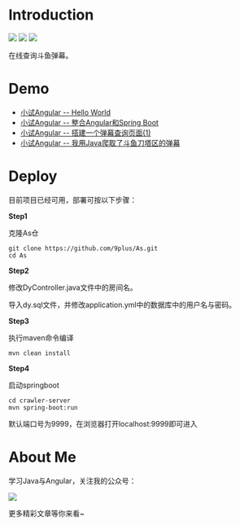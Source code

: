 # Introduction

![](<https://img.shields.io/badge/springboot-v2.1-brightgreen.svg>)    ![](<https://img.shields.io/badge/-typescript-blue.svg>)    ![](<https://img.shields.io/badge/angular-v6.0-red.svg>)

在线查询斗鱼弹幕。

# Demo

* [小试Angular -- Hello World](<https://github.com/9plus/As/tree/master/demo/hello-world>)
* [小试Angular -- 整合Angular和Spring Boot](<https://github.com/9plus/As/tree/master/demo/plus>)
* [小试Angular -- 搭建一个弹幕查询页面(1)](<https://github.com/9plus/As/tree/master/demo/search>)
* [小试Angular -- 我用Java爬取了斗鱼刀塔区的弹幕](<https://github.com/9plus/As/tree/master/demo/DyTest>)

# Deploy

目前项目已经可用，部署可按以下步骤：

**Step1**

克隆As仓

```
git clone https://github.com/9plus/As.git
cd As
```

**Step2**

修改DyController.java文件中的房间名。

导入dy.sql文件，并修改application.yml中的数据库中的用户名与密码。

**Step3**

执行maven命令编译

```
mvn clean install
```

**Step4**

启动springboot

```
cd crawler-server
mvn spring-boot:run
```

默认端口号为9999，在浏览器打开localhost:9999即可进入

# About Me

学习Java与Angular，关注我的公众号：

![](<https://mmbiz.qpic.cn/mmbiz_png/mEUmd7rdpBfBdw0w6xXEYOicxiaBbjBVIkY1jDCqSwMLdiaLBNZCNGpY8acyB7ozcADvRZGOOqyM27hgANjlxIDicw/0?wx_fmt=png>)

更多精彩文章等你来看~